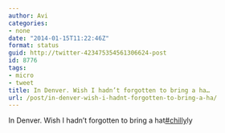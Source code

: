 ```yaml
---
author: Avi
categories:
- none
date: "2014-01-15T11:22:46Z"
format: status
guid: http://twitter-423475354561306624-post
id: 8776
tags:
- micro
- tweet
title: In Denver. Wish I hadn’t forgotten to bring a ha…
url: /post/in-denver-wish-i-hadnt-forgotten-to-bring-a-ha/
---
```

In Denver. Wish I hadn’t forgotten to bring a hat[#chilly](http://twitter.com/search?q=%23chilly)ly